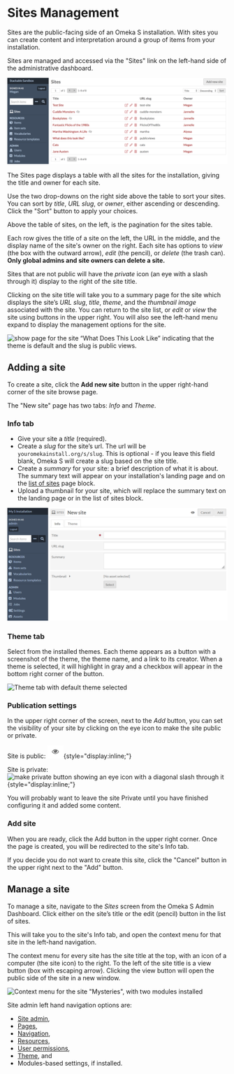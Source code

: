 #  Sites Management

Sites are the public-facing side of an Omeka S installation. With sites you can create content and interpretation around a group of items from your installation. 

Sites are managed and accessed via the "Sites" link on the left-hand side of the administrative dashboard. 

![Manage sites view, showing Sites button link on the left, the Add New button, and the table of sites with eight sites listed](../sites/sitesfiles/sites_admin.png)

The Sites page displays a table with all the sites for the installation, giving the title and owner for each site. 

Use the two drop-downs on the right side above the table to sort your sites. You can sort by *title*, *URL slug*, or *owner*, either ascending or descending. Click the "Sort" button to apply your choices. 

Above the table of sites, on the left, is the pagination for the sites table.

Each row gives the title of a site on the left, the URL in the middle, and the display name of the site's owner on the right. Each site has options to *view* (the box with the outward arrow), *edit* (the pencil), or *delete* (the trash can). **Only global admins and site owners can delete a site.**

Sites that are not public will have the *private* icon (an eye with a slash through it) display to the right of the site title. 

Clicking on the site title will take you to a summary page for the site which displays the site’s *URL slug*, *title*, *theme*, and the *thumbnail image* associated with the site. You can return to the site list, or *edit* or *view* the site using buttons in the upper right. You will also see the left-hand menu expand to display the management options for the site.

![show page for the site “What Does This Look Like” indicating that the theme is default and the slug is public views.](../sites/sitesfiles/sites_quickshow.png)

## Adding a site
To create a site, click the **Add new site** button in the upper right-hand corner of the site browse page.

The "New site" page has two tabs: *Info* and *Theme*.

### Info tab

* Give your site a *title* (required).
* Create a *slug* for the site’s url. The url will be `youromekainstall.org/s/slug`. This is optional - if you leave this field blank, Omeka S will create a slug based on the site title.
* Create a *summary* for your site: a brief description of what it is about.  The summary text will appear on your installation's landing page and on the [list of sites](../sites/site_pages#list-of-sites) page block.
* Upload a thumbnail for your site, which will replace the summary text on the landing page or in the list of sites block.

![Admin tab for a new site with nothing entered](../sites/sitesfiles/sitesadd_admin.png)

### Theme tab
Select from the installed themes. Each theme appears as a button with a screenshot of the theme, the theme name, and a link to its creator. When a theme is selected, it will highlight in gray and a checkbox will appear in the bottom right corner of the button.

![Theme tab with default theme selected](../sites/sitesfiles/sitesadd_theme.png)

### Publication settings
In the upper right corner of the screen, next to the *Add* button, you can set the visibility of your site by clicking on the eye icon to make the site public or private.

Site is public: ![make public button showing an eye icon](../content/contentfiles/item_public.png){style="display:inline;"}

Site is private: ![make private button showing an eye icon with a diagonal slash through it](../content/contentfiles/item_private.png){style="display:inline;"}

You will probably want to leave the site Private until you have finished configuring it and added some content.

### Add site
When you are ready, click the Add button in the upper right corner. Once the page is created, you will be redirected to the site's Info tab. 

If you decide you do not want to create this site, click the "Cancel" button in the upper right next to the "Add" button.

## Manage a site
To manage a site, navigate to the *Sites* screen from the Omeka S Admin Dashboard. Click either on the site’s title or the edit (pencil) button in the list of sites. 

This will take you to the site's Info tab, and open the context menu for that site in the left-hand navigation. 

The context menu for every site has the site title at the top, with an icon of a computer (the site icon) to the right. To the left of the site title is a view button (box with escaping arrow). Clicking the view button will open the public side of the site in a new window.

![Context menu for the site "Mysteries", with two modules installed](../sites/sitesfiles/sites_menu.png)

Site admin left hand navigation options are: 

- [Site admin](../sites/site_settings.md),
- [Pages](../sites/site_pages.md), 
- [Navigation](../sites/site_navigation.md), 
- [Resources](../sites/site_resources.md),
- [User permissions](../sites/site_users.md),
- [Theme](../sites/site_theme.md), and
- Modules-based settings, if installed.